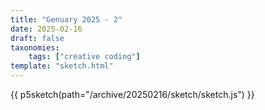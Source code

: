 ```yaml
---
title: "Genuary 2025 - 2"
date: 2025-02-16
draft: false
taxonomies:
    tags: ["creative coding"]
template: "sketch.html"
---
```

 {{ p5sketch(path="/archive/20250216/sketch/sketch.js") }}
